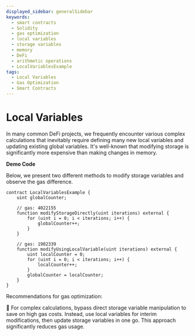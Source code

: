 ```yaml
---
displayed_sidebar: generalSidebar
keywords:
  - smart contracts
  - Solidity
  - gas optimization
  - local variables
  - storage variables
  - memory
  - DeFi
  - arithmetic operations
  - LocalVariablesExample
tags:
  - Local Variables
  - Gas Optimization
  - Smart Contracts
---
```


# Local Variables

In many common DeFi projects, we frequently encounter various complex calculations that inevitably require defining many new local variables and updating existing global variables. It's well-known that modifying storage is significantly more expensive than making changes in memory.

**Demo Code**

Below, we present two different methods to modify storage variables and observe the gas difference.

```solidity
contract LocalVariablesExample {
    uint globalCounter;

    // gas: 4022155
    function modifyStorageDirectly(uint iterations) external {
        for (uint i = 0; i < iterations; i++) {
            globalCounter++;
        }
    }

    // gas: 1902339
    function modifyUsingLocalVariable(uint iterations) external {
        uint localCounter = 0;
        for (uint i = 0; i < iterations; i++) {
            localCounter++;
        }
        globalCounter = localCounter;
    }
}
```

Recommendations for gas optimization:

🌟 For complex calculations, bypass direct storage variable manipulation to save on high gas costs. Instead, use local variables for interim modifications, then update storage variables in one go. This approach significantly reduces gas usage.